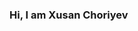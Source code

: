 ### Hi, I am Xusan Choriyev  <img src="https://i.giphy.com/media/gM5qFksULw54NMWyry/giphy.webp" width="2px"></img>


